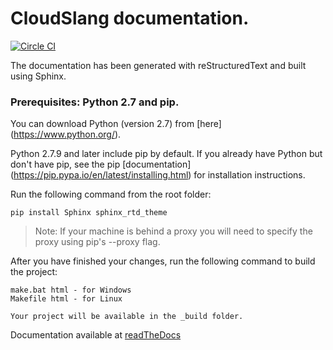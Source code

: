 CloudSlang documentation.
=========================

[![Circle CI](https://circleci.com/gh/CloudSlang/docs/tree/master.svg?style=svg)](https://circleci.com/gh/CloudSlang/docs/tree/master)


The documentation has been generated with reStructuredText and built using Sphinx.

### Prerequisites: Python 2.7 and pip.

You can download Python (version 2.7) from [here] (https://www.python.org/). 

Python 2.7.9 and later include pip by default. If you already have Python but don't have pip, see the pip [documentation] (https://pip.pypa.io/en/latest/installing.html) for installation instructions.

Run the following command from the root folder:
 
    pip install Sphinx sphinx_rtd_theme

> Note: If your machine is behind a proxy you will need to specify the proxy using pip's --proxy flag.

After you have finished your changes, run the following command to build the project:

    make.bat html - for Windows
    Makefile html - for Linux
    
    Your project will be available in the _build folder.

Documentation available at [readTheDocs](http://cloudslang-docs.readthedocs.org/)

